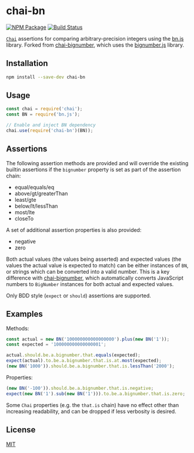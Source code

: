 # chai-bn

[![NPM Package](https://img.shields.io/npm/v/chai-bn.svg?style=flat-square)](https://www.npmjs.org/package/chai-bn)
[![Build Status](https://travis-ci.com/OpenZeppelin/chai-bn.svg?branch=master)](https://travis-ci.com/OpenZeppelin/chai-bn)

[`Chai`](https://www.chaijs.com/) assertions for comparing arbitrary-precision integers using the [bn.js](https://github.com/indutny/bn.js) library. Forked from [chai-bignumber](https://github.com/asmarques/chai-bignumber), which uses the [bignumber.js](https://github.com/MikeMcl/bignumber.js) library.

## Installation

```bash
npm install --save-dev chai-bn
```

## Usage

```javascript
const chai = require('chai');
const BN = require('bn.js');

// Enable and inject BN dependency
chai.use(require('chai-bn')(BN));
```

## Assertions

The following assertion methods are provided and will override the existing builtin assertions if the `bignumber` property is set as part of the assertion chain:
- equal/equals/eq
- above/gt/greaterThan
- least/gte
- below/lt/lessThan
- most/lte
- closeTo

A set of additional assertion properties is also provided:
- negative
- zero

Both actual values (the values being asserted) and expected values (the values the actual value is expected to match) can be either instances of `BN`, or strings which can be converted into a valid number. This is a key difference with [chai-bignumber](https://github.com/asmarques/chai-bignumber), which automatically converts JavaScript numbers to `BigNumber` instances for both actual and expected values.

Only BDD style (`expect` or `should`) assertions are supported.

## Examples

Methods:

```javascript
const actual = new BN('100000000000000000').plus(new BN('1'));
const expected = '100000000000000001';

actual.should.be.a.bignumber.that.equals(expected);
expect(actual).to.be.a.bignumber.that.is.at.most(expected);
(new BN('1000')).should.be.a.bignumber.that.is.lessThan('2000');
```

Properties:

```javascript
(new BN('-100')).should.be.a.bignumber.that.is.negative;
expect(new BN('1').sub(new BN('1'))).to.be.a.bignumber.that.is.zero;
```

Some `Chai` properties (e.g. the `that.is` chain) have no effect other than increasing readability, and can be dropped if less verbosity is desired.

## License

[MIT](LICENSE)
